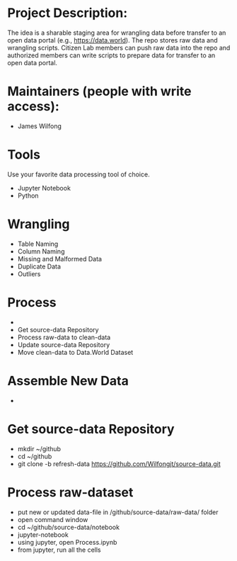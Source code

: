 # Project Description:
The idea is a sharable staging area for wrangling data before transfer to an open data portal (e.g., https://data.world).  The repo stores raw data and wrangling scripts.  Citizen Lab members can push raw data into the repo and authorized members can write scripts to prepare data for transfer to an open data portal.  

# Maintainers (people with write access):
* James Wilfong

# Tools
Use your favorite data processing tool of choice.
* Jupyter Notebook
* Python

# Wrangling
* Table Naming
* Column Naming
* Missing and Malformed Data
* Duplicate Data
* Outliers


# Process
* 
* Get source-data Repository
* Process raw-data to clean-data
* Update source-data Repository
* Move clean-data to Data.World Dataset

# Assemble New Data
*  
# Get source-data Repository
* mkdir ~/github
* cd ~/github
* git clone -b refresh-data https://github.com/Wilfongjt/source-data.git

# Process raw-dataset
* put new or updated data-file in /github/source-data/raw-data/ folder
* open command window
* cd ~/github/source-data/notebook
* jupyter-notebook
* using jupyter, open Process.ipynb
* from jupyter, run all the cells
